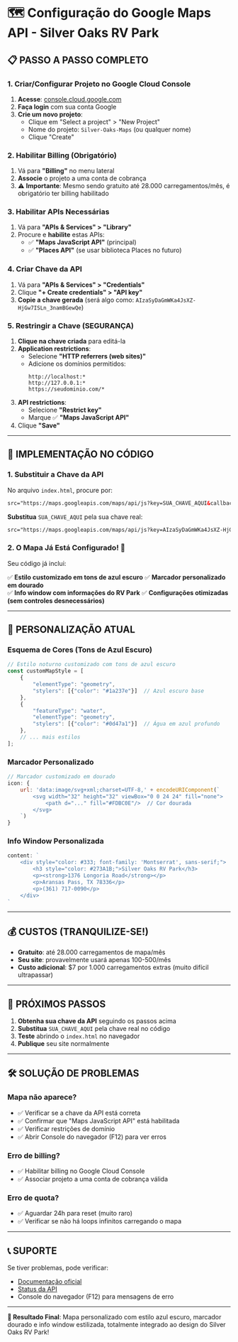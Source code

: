 # 🗺️ Configuração do Google Maps API - Silver Oaks RV Park

## 📋 **PASSO A PASSO COMPLETO**

### **1. Criar/Configurar Projeto no Google Cloud Console**

1. **Acesse**: [console.cloud.google.com](https://console.cloud.google.com)
2. **Faça login** com sua conta Google
3. **Crie um novo projeto**:
   - Clique em "Select a project" > "New Project"
   - Nome do projeto: `Silver-Oaks-Maps` (ou qualquer nome)
   - Clique "Create"

### **2. Habilitar Billing (Obrigatório)**

1. Vá para **"Billing"** no menu lateral
2. **Associe** o projeto a uma conta de cobrança
3. ⚠️ **Importante**: Mesmo sendo gratuito até 28.000 carregamentos/mês, é obrigatório ter billing habilitado

### **3. Habilitar APIs Necessárias**

1. Vá para **"APIs & Services" > "Library"**
2. Procure e **habilite** estas APIs:
   - ✅ **"Maps JavaScript API"** (principal)
   - ✅ **"Places API"** (se usar biblioteca Places no futuro)

### **4. Criar Chave da API**

1. Vá para **"APIs & Services" > "Credentials"**
2. Clique **"+ Create credentials" > "API key"**
3. **Copie a chave gerada** (será algo como: `AIzaSyDaGmWKa4JsXZ-HjGw7ISLn_3namBGewQe`)

### **5. Restringir a Chave (SEGURANÇA)**

1. **Clique na chave criada** para editá-la
2. **Application restrictions**:
   - Selecione **"HTTP referrers (web sites)"**
   - Adicione os domínios permitidos:
     ```
     http://localhost:*
     http://127.0.0.1:*
     https://seudominio.com/*
     ```
3. **API restrictions**:
   - Selecione **"Restrict key"**
   - Marque ✅ **"Maps JavaScript API"**
4. Clique **"Save"**

---

## 🔧 **IMPLEMENTAÇÃO NO CÓDIGO**

### **1. Substituir a Chave da API**

No arquivo `index.html`, procure por:
```html
src="https://maps.googleapis.com/maps/api/js?key=SUA_CHAVE_AQUI&callback=initMap"
```

**Substitua** `SUA_CHAVE_AQUI` pela sua chave real:
```html
src="https://maps.googleapis.com/maps/api/js?key=AIzaSyDaGmWKa4JsXZ-HjGw7ISLn_3namBGewQe&callback=initMap"
```

### **2. O Mapa Já Está Configurado! 🎉**

Seu código já inclui:

✅ **Estilo customizado em tons de azul escuro**
✅ **Marcador personalizado em dourado**  
✅ **Info window com informações do RV Park**
✅ **Configurações otimizadas (sem controles desnecessários)**

---

## 🎨 **PERSONALIZAÇÃO ATUAL**

### **Esquema de Cores (Tons de Azul Escuro)**
```javascript
// Estilo noturno customizado com tons de azul escuro
const customMapStyle = [
    {
        "elementType": "geometry",
        "stylers": [{"color": "#1a237e"}]  // Azul escuro base
    },
    {
        "featureType": "water",
        "elementType": "geometry",
        "stylers": [{"color": "#0d47a1"}]  // Água em azul profundo
    },
    // ... mais estilos
];
```

### **Marcador Personalizado**
```javascript
// Marcador customizado em dourado
icon: {
    url: 'data:image/svg+xml;charset=UTF-8,' + encodeURIComponent(`
        <svg width="32" height="32" viewBox="0 0 24 24" fill="none">
            <path d="..." fill="#FDBC0E"/>  // Cor dourada
        </svg>
    `)
}
```

### **Info Window Personalizada**
```javascript
content: `
    <div style="color: #333; font-family: 'Montserrat', sans-serif;">
        <h3 style="color: #273A1B;">Silver Oaks RV Park</h3>
        <p><strong>1376 Longoria Road</strong></p>
        <p>Aransas Pass, TX 78336</p>
        <p>(361) 717-0090</p>
    </div>
`
```

---

## 💰 **CUSTOS (TRANQUILIZE-SE!)**

- **Gratuito**: até 28.000 carregamentos de mapa/mês
- **Seu site**: provavelmente usará apenas 100-500/mês
- **Custo adicional**: $7 por 1.000 carregamentos extras (muito difícil ultrapassar)

---

## 🚀 **PRÓXIMOS PASSOS**

1. **Obtenha sua chave da API** seguindo os passos acima
2. **Substitua** `SUA_CHAVE_AQUI` pela chave real no código
3. **Teste** abrindo o `index.html` no navegador
4. **Publique** seu site normalmente

---

## 🛠️ **SOLUÇÃO DE PROBLEMAS**

### **Mapa não aparece?**
- ✅ Verificar se a chave da API está correta
- ✅ Confirmar que "Maps JavaScript API" está habilitada
- ✅ Verificar restrições de domínio
- ✅ Abrir Console do navegador (F12) para ver erros

### **Erro de billing?**
- ✅ Habilitar billing no Google Cloud Console
- ✅ Associar projeto a uma conta de cobrança válida

### **Erro de quota?**
- ✅ Aguardar 24h para reset (muito raro)
- ✅ Verificar se não há loops infinitos carregando o mapa

---

## 📞 **SUPORTE**

Se tiver problemas, pode verificar:
- [Documentação oficial](https://developers.google.com/maps/documentation/javascript)
- [Status da API](https://status.cloud.google.com/)
- Console do navegador (F12) para mensagens de erro

---

**🎯 Resultado Final**: Mapa personalizado com estilo azul escuro, marcador dourado e info window estilizada, totalmente integrado ao design do Silver Oaks RV Park! 